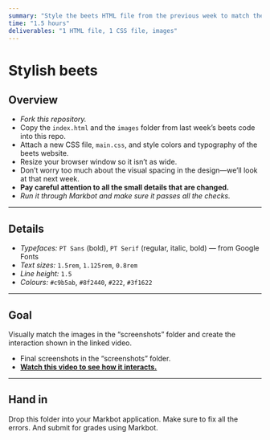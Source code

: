 ```yaml
---
summary: "Style the beets HTML file from the previous week to match the screenshots."
time: "1.5 hours"
deliverables: "1 HTML file, 1 CSS file, images"
---
```


# Stylish beets

## Overview

- *Fork this repository.*
- Copy the `index.html` and the `images` folder from last week’s beets code into this repo.
- Attach a new CSS file, `main.css`, and style colors and typography of the beets website.
- Resize your browser window so it isn’t as wide.
- Don’t worry too much about the visual spacing in the design—we’ll look at that next week.
- **Pay careful attention to all the small details that are changed.**
- *Run it through Markbot and make sure it passes all the checks.*

---

## Details

- *Typefaces:* `PT Sans` (bold), `PT Serif` (regular, italic, bold) — from Google Fonts
- *Text sizes:* `1.5rem`, `1.125rem`, `0.8rem`
- *Line height:* `1.5`
- *Colours:* `#c9b5ab`, `#8f2440`, `#222`, `#3f1622`

---

## Goal

Visually match the images in the “screenshots” folder and create the interaction shown in the linked video.

- Final screenshots in the “screenshots” folder.
- [**Watch this video to see how it interacts.**](https://videos.learntheweb.courses/playlists/web-dev-1/stylish-beets.mp4)

---

## Hand in

Drop this folder into your Markbot application. Make sure to fix all the errors. And submit for grades using Markbot.
